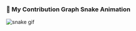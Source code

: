 ### 🐍 My Contribution Graph Snake Animation
![snake gif](https://github.com/programingbot255/programingbot255/blob/output/snake.svg)
